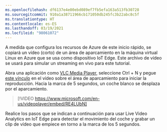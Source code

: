 ```yaml
---
ms.openlocfilehash: df6137e4e00ebd089ef7fb5efa163a513fb30728
ms.sourcegitcommit: 910a1a38711966cb171050db245fc3b22abc8c5f
ms.translationtype: HT
ms.contentlocale: es-ES
ms.lasthandoff: 03/19/2021
ms.locfileid: "98061072"
---
```

A medida que configura los recursos de Azure de este inicio rápido, se copiará un vídeo (corto) de un área de aparcamiento en la máquina virtual Linux en Azure que se usa como dispositivo IoT Edge. Este archivo de vídeo se usará para simular un streaming en vivo para este tutorial.

Abra una aplicación como [VLC Media Player](https://www.videolan.org/vlc/), seleccione Ctrl + N y pegue [este vínculo](https://lvamedia.blob.core.windows.net/public/lots_015.mkv) en el vídeo sobre el área de aparcamiento para iniciar la reproducción. Hacia la marca de 5 segundos, un coche blanco se desplaza por el aparcamiento.

> [!VIDEO https://www.microsoft.com/en-us/videoplayer/embed/RE4LUbN]

Realice los pasos que se indican a continuación para usar Live Video Analytics en IoT Edge para detectar el movimiento del coche y grabar un clip de vídeo que empiece en torno a la marca de los 5 segundos.
